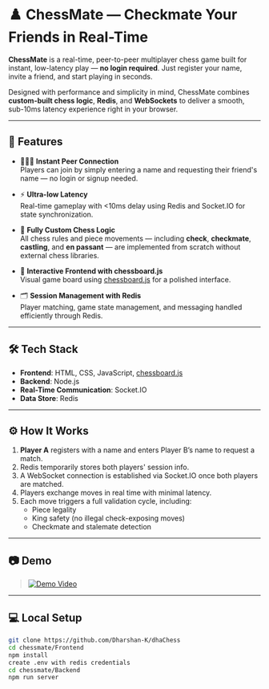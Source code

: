 # ♟️ ChessMate — Checkmate Your Friends in Real-Time

**ChessMate** is a real-time, peer-to-peer multiplayer chess game built for instant, low-latency play — **no login required**. Just register your name, invite a friend, and start playing in seconds.

Designed with performance and simplicity in mind, ChessMate combines **custom-built chess logic**, **Redis**, and **WebSockets** to deliver a smooth, sub-10ms latency experience right in your browser.

---

## 🚀 Features

- 🧑‍🤝‍🧑 **Instant Peer Connection**  
  Players can join by simply entering a name and requesting their friend's name — no login or signup needed.

- ⚡ **Ultra-low Latency**  
  Real-time gameplay with <10ms delay using Redis and Socket.IO for state synchronization.

- 🧠 **Fully Custom Chess Logic**  
  All chess rules and piece movements — including **check**, **checkmate**, **castling**, and **en passant** — are implemented from scratch without external chess libraries.

- 🎨 **Interactive Frontend with chessboard.js**  
  Visual game board using [chessboard.js](https://chessboardjs.com/) for a polished interface.

- 🗂️ **Session Management with Redis**  
  Player matching, game state management, and messaging handled efficiently through Redis.

---

## 🛠️ Tech Stack

- **Frontend**: HTML, CSS, JavaScript, [chessboard.js](https://chessboardjs.com/)
- **Backend**: Node.js
- **Real-Time Communication**: Socket.IO
- **Data Store**: Redis

---

## ⚙️ How It Works

1. **Player A** registers with a name and enters Player B’s name to request a match.
2. Redis temporarily stores both players' session info.
3. A WebSocket connection is established via Socket.IO once both players are matched.
4. Players exchange moves in real time with minimal latency.
5. Each move triggers a full validation cycle, including:
   - Piece legality
   - King safety (no illegal check-exposing moves)
   - Checkmate and stalemate detection

---

## 📷 Demo

> [![Demo Video](https://img.youtube.com/vi/4X8UIXhAaZs/0.jpg)](https://www.youtube.com/watch?v=4X8UIXhAaZs)

---

## 💻 Local Setup

```bash
git clone https://github.com/Dharshan-K/dhaChess
cd chessmate/Frontend
npm install
create .env with redis credentials
cd chessmate/Backend
npm run server
```
